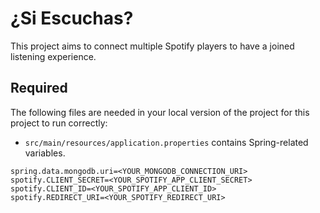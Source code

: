 # ¿Si Escuchas?

This project aims to connect multiple Spotify players to have a joined listening experience.

## Required

The following files are needed in your local version of the project for this project to run correctly:

* `src/main/resources/application.properties` contains Spring-related variables.

```
spring.data.mongodb.uri=<YOUR_MONGODB_CONNECTION_URI>
spotify.CLIENT_SECRET=<YOUR_SPOTIFY_APP_CLIENT_SECRET>
spotify.CLIENT_ID=<YOUR_SPOTIFY_APP_CLIENT_ID>
spotify.REDIRECT_URI=<YOUR_SPOTIFY_REDIRECT_URI>
```